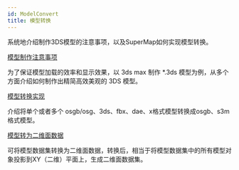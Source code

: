 ```yaml
---
id: ModelConvert
title: 模型转换  
---  
```

系统地介绍制作3DS模型的注意事项，以及SuperMap如何实现模型转换。

[模型制作注意事项](Attention)

为了保证模型加载的效率和显示效果，以 3ds max 制作 *.3ds 模型为例，从多个方面介绍如何制作出精简高效美观的 3DS 模型。

[模型转换实现](3DModleConvertComply)

介绍将单个或者多个 osgb/osg、3ds、fbx、dae、x格式模型转换成osgb、s3m格式模型。

[模型转为二维面数据](ModelToPolygon)

可将模型数据集转换为二维面数据，转换后，相当于将模型数据集中的所有模型对象投影到XY（二维）平面上，生成二维面数据集。



